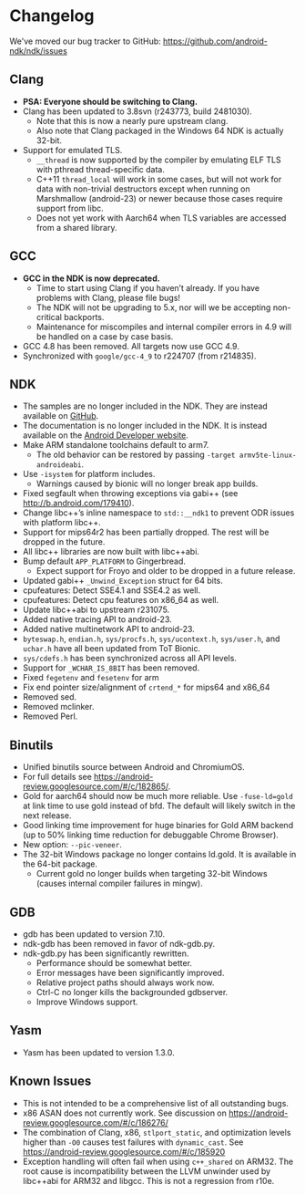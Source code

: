 Changelog
=========

We've moved our bug tracker to GitHub: https://github.com/android-ndk/ndk/issues

Clang
-----

 * **PSA: Everyone should be switching to Clang.**
 * Clang has been updated to 3.8svn (r243773, build 2481030).
     * Note that this is now a nearly pure upstream clang.
     * Also note that Clang packaged in the Windows 64 NDK is actually 32-bit.
 * Support for emulated TLS.
     * `__thread` is now supported by the compiler by emulating ELF TLS with
       pthread thread-specific data.
     * C++11 `thread_local` will work in some cases, but will not work for data
       with non-trivial destructors except when running on Marshmallow
       (android-23) or newer because those cases require support from libc.
     * Does not yet work with Aarch64 when TLS variables are accessed from a
       shared library.

GCC
---

 * **GCC in the NDK is now deprecated.**
     * Time to start using Clang if you haven’t already. If you have problems
       with Clang, please file bugs!
     * The NDK will not be upgrading to 5.x, nor will we be accepting
       non-critical backports.
     * Maintenance for miscompiles and internal compiler errors in 4.9 will be
       handled on a case by case basis.
 * GCC 4.8 has been removed. All targets now use GCC 4.9.
 * Synchronized with `google/gcc-4_9` to r224707 (from r214835).

NDK
---

 * The samples are no longer included in the NDK. They are instead available on
   [GitHub].
 * The documentation is no longer included in the NDK. It is instead available
   on the [Android Developer website].
 * Make ARM standalone toolchains default to arm7.
     * The old behavior can be restored by passing
       `-target armv5te-linux-androideabi`.
 * Use `-isystem` for platform includes.
     * Warnings caused by bionic will no longer break app builds.
 * Fixed segfault when throwing exceptions via gabi++ (see
   http://b.android.com/179410).
 * Change libc++’s inline namespace to `std::__ndk1` to prevent ODR issues with
   platform libc++.
 * Support for mips64r2 has been partially dropped. The rest will be dropped in
   the future.
 * All libc++ libraries are now built with libc++abi.
 * Bump default `APP_PLATFORM` to Gingerbread.
     * Expect support for Froyo and older to be dropped in a future release.
 * Updated gabi++ `_Unwind_Exception` struct for 64 bits.
 * cpufeatures: Detect SSE4.1 and SSE4.2 as well.
 * cpufeatures: Detect cpu features on x86\_64 as well.
 * Update libc++abi to upstream r231075.
 * Added native tracing API to android-23.
 * Added native multinetwork API to android-23.
 * `byteswap.h`, `endian.h`, `sys/procfs.h`, `sys/ucontext.h`, `sys/user.h`, and
   `uchar.h` have all been updated from ToT Bionic.
 * `sys/cdefs.h` has been synchronized across all API levels.
 * Support for `_WCHAR_IS_8BIT` has been removed.
 * Fixed `fegetenv` and `fesetenv` for arm
 * Fix end pointer size/alignment of `crtend_*` for mips64 and x86\_64
 * Removed sed.
 * Removed mclinker.
 * Removed Perl.

Binutils
--------

 * Unified binutils source between Android and ChromiumOS.
 * For full details see https://android-review.googlesource.com/#/c/182865/.
 * Gold for aarch64 should now be much more reliable. Use `-fuse-ld=gold` at
   link time to use gold instead of bfd. The default will likely switch in the
   next release.
 * Good linking time improvement for huge binaries for Gold ARM backend (up to
   50% linking time reduction for debuggable Chrome Browser).
 * New option: `--pic-veneer`.
 * The 32-bit Windows package no longer contains ld.gold. It is available in
   the 64-bit package.
     * Current gold no longer builds when targeting 32-bit Windows (causes
       internal compiler failures in mingw).

GDB
---

 * gdb has been updated to version 7.10.
 * ndk-gdb has been removed in favor of ndk-gdb.py.
 * ndk-gdb.py has been significantly rewritten.
   * Performance should be somewhat better.
   * Error messages have been significantly improved.
   * Relative project paths should always work now.
   * Ctrl-C no longer kills the backgrounded gdbserver.
   * Improve Windows support.

Yasm
----

 * Yasm has been updated to version 1.3.0.

Known Issues
------------

 * This is not intended to be a comprehensive list of all outstanding bugs.
 * x86 ASAN does not currently work. See discussion on
   https://android-review.googlesource.com/#/c/186276/
 * The combination of Clang, x86, `stlport_static`, and optimization levels
   higher than `-O0` causes test failures with `dynamic_cast`. See
   https://android-review.googlesource.com/#/c/185920
 * Exception handling will often fail when using `c++_shared` on ARM32. The root
   cause is incompatibility between the LLVM unwinder used by libc++abi for
   ARM32 and libgcc. This is not a regression from r10e.

[GitHub]: https://github.com/googlesamples/android-ndk
[Android Developer website]: http://developer.android.com/ndk/index.html
